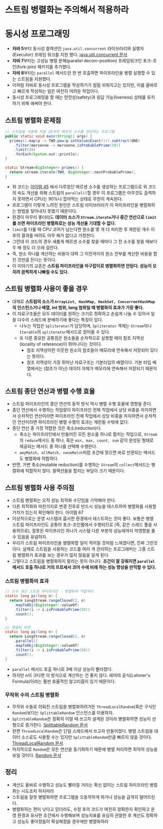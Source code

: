 # 스트림 병렬화는 주의해서 적용하라

# 동시성 프로그래밍

* **자바 5**부터 동시성 컬렉션인 `java.util.concurrent` 라이브러리와 실행자(Executor) 프레임 워크를 지원 했다.
  [java.util.concurrent 문서](https://docs.oracle.com/javase/8/docs/api/index.html?java/util/concurrent/package-summary.html)
* **자바 7**부터는 고성능 병렬 분해(parallel decom-position) 프레임워크인 포크-조인(fork-join) 패키지를 추가했다.
* **자바 8**부터는 `parallel` 메서드만 한 번 호출하면 파이프라인을 병렬 실행할 수 있는 스트림을 지원했다.    
* 이처럼 자바로 동시성 프로그램을 작성하기가 점점 쉬워지고는 있지만, 이를 올바르고 빠르게 작성하는 일은 여전히 어려운 작업이다.
* 동시성 프로그래밍을 할 때는 안전성(safety)과 응답 가능(liveness) 상태를 유지하기 위해 애써야 한다.

## 스트림 병렬화 문제점

```java
// 스트림을 사용해 처음 20개의 메르센 소수를 생성하는 프로그램
public static void main(String[] args) {
  primes().map(p -> TWO.pow(p.intValuesExact())).subtract(ONE)
    .filter(mersenne -> mersenne.isProbablePrime(50))
    .limit(20)
    .forEach(System.out::println);
}

static Stream<BigInteger> primes() {
  return stream.iterate(TWO, BigInteger::nextProbablePrime);
}
```

* 위 코드는 [아이템 45](https://github.com/parkhanbeen/study/blob/master/effective-java/7%EC%9E%A5/45.%EC%8A%A4%ED%8A%B8%EB%A6%BC%EC%9D%80%20%EC%A3%BC%EC%9D%98%ED%95%B4%EC%84%9C%20%EC%82%AC%EC%9A%A9%ED%95%98%EB%9D%BC.md) 에서 다루었던 메르센 소수를 생성하는 프로그램으로 위 코드의 속도 개선을 위해 스트림의 `parallel()`할 경우
 이 프로그램은 아무것도 출력하지 못하면서 CPU는 90%나 잡아먹는 상태로 무한히 계속된다.
* 프로그램이 이렇게 느려진 원인은 스트림 라이브러리가 이 파이프라인을 병렬화하는 방법을 찾아내지 못했기 때문이다.
* 환경이 아무리 좋더라도 **데이터 소스가 `Stream.iterate`거나 중간 연산으로 `limit`를 쓰면 파이프라인 병렬화로는 성능 개선을
  기대할 수 없다.**
* `limit`를 다룰 때 CPU 코어가 남는다면 원소를 몇 개 더 처리한 후 제한된 개수 이후의 결과를 버려도 아무 해가 없다고 가정한다.
* 그런데 이 코드의 경우 새롭게 메르센 소수를 찾을 때마다 그 전 소수를 찾을 때보다 두 배 정도 더 오래 걸린다.
* 즉, 원소 하나를 계산하는 비용이 대략 그 이전까지의 원소 전부를 계산한 비용을 합친 것만큼 든다는 뜻이다.
* 이 이야기의 교훈은 **스트림 파이프라인을 마구잡이로 병렬화하면 안된다. 성능이 오히려 끔찍하게 나빠질 수도 있다.**

## 스트림 병렬화 사용이 좋을 경우

* 대체로 **스트림의 소스가 `ArrayList, HashMap, HashSet, ConcurrentHashMap`의 인스턴스거나 배열, int 범위,
 long 범위일 때 병렬화의 효과가 가장 좋다.**
* 이 자료구조들은 모두 데이터를 원하는 크기로 정확하고 손쉽게 나눌 수 있어서 일을 다수의 스레드에 분배하기에 좋다는 특징이 있다.
  * 나누는 작업은 `Spliterator`가 담당하며, `Spliterator` 객체는 `Stream`이나 `Iterable`의 `spliterator`메서드로
   얻어올 수 있다.
  * 또 다른 중요한 공통점은 원소들을 순차적으로 실행할 때의 참조 지역성(locality of reference)이 뛰어나다는 것이다.
    * 참조 지역성이란 이웃한 원소의 참조들이 메모리에 연속해서 저장되어 있다는 뜻이다.
    * 참조 지역성이 가장 뛰어난 자료구조는 기본타입의 배열이다. 기본 타입 배열에서는 (참조가 아닌) 데이터 자체가 메모리에 연속해서
      저장되기 때문이다.

## 스트림 종단 연산과 병렬 수행 효율

* 스트림 파이프라인의 종단 연산의 동작 방식 역시 병렬 수행 효율에 영향을 준다.
* 종단 연산에서 수행하는 작업량이 파이프라인 전체 작업에서 상당 비중을 차지하면서 순차적인 연산이라면 파이프라인 전체
  작업에서 상당 비중을 차지하면서 순차적인 연산이라면 파이프라인 병렬 수행의 효과는 제한될 수밖에 없다.
* 종단 연산 중 가장 적합한 것은 축소(reduction)다.
  * 축소는 파이프라인에서 만들어진 모든 원소를 하나로 합치는 작업으로, `Stream`의 `reduce`메서드 중 하나, 혹은 `min, max, count, sum`
   같이 완성된 형태로 제공되는 메서드 중 하나를 선택해 수행한다.
  * `amyMatch, allMatch, noneMatch`처럼 조건에 맞으면 바로 반환되는 메서드도 병렬화에 적합하다.
* 반면, 가변 축소(mutable reduction)를 수행하는 `Stream`의 `collect`메서드는 병렬화에 적합하지 않다.
  컬렉션들을 합치는 부담이 크기 때문이다.

## 스트림 병렬화 사용 주의점

* 스트림 병렬화는 오직 성능 최적화 수단임을 기억해야 한다.
* 다른 최적화와 마찬가지로 변경 전후로 반드시 성능을 테스트하여 병렬화를 사용할 가치가 있는지 확인해야 한다. 아이템 67
* 이상적으로는 운영 시스템과 흡사한 환경에서 테스트하는 것이 좋다. 보통은 병렬 스트림 파이프라인도 공통의 포크-조인풀에서 수행되므로
  (즉, 같은 스레드 풀을 사용하므로), 잘못된 파이프라인 하나가 시스템 다른 부분의 성능에까지 악영향을 줄 수 있음을 유념하자.
* 우리가 스트림 파이프라인을 병렬화할 일이 적어질 것처럼 느껴졌다면, 진짜 그런것이다. 실제로 스트림을 사용하는 코드를 여러 개 관리하는 프로그래머는
 그중 스트림 병렬화가 효과를 보는 경우가 많지 않음을 알게 된다.
* 그렇다고 스트림을 병렬화하지 말라는 뜻이 아니다. **조건이 잘 갖춰지면 `parallel` 메서드 호출 하나로 거의 프로세서 코어 수에 비례
  하는 성능 향상을 만끽할 수 있다.**

### 스트림 병렬화의 효과

```java
// 소수 계산 스트림 파이프라인 - 병렬화에 적합하다
static long pi(long n) {
  return LongStream.rangeClosed(2, n)
    .mapToObj(BigInteger::valueOf)
    .filter(i -> i.isProbablePrime(50))
    .count();
}
```

```java
// 병렬화 버전
static long pi(long n) {
  return LongStream.rangeClosed(2, n)
    .parallel()
    .mapToObj(BigInteger::valueOf)
    .filter(i -> i.isProbablePrime(50))
    .count();
}
```

* `parallel` 메서드 호출 하나로 3배 이상 성능이 빨라졌다.
* 하지만 n이 크다면 이 방식으로 계산하는 건 좋지 않다. 레머의 공식(Lehmer's Formula)이라는 훨씬 효율적인 알고리즘이 있기 때문이다.

### 무작위 수의 스트림 병렬화

* 무작위 수들로 이뤄진 스트림을 병렬화하려거든 `ThreadLocalRandom`(혹은 구식인 `Random`)보다는 `SplittableRandom` 인스턴스를
  이용하자.
* `SplittableRandom`은 정확히 이럴 때 쓰고자 설계된 것이라 병렬화하면 성능이 선형으로 증가한다. [SplittableRandom 문서](https://docs.oracle.com/javase/8/docs/api/java/util/SplittableRandom.html)
* 한편 `ThreadLocalRandom`은 단일 스레드에서 쓰고자 만들어졌다. 병렬 스트림용 데이터 소스로도 사용할 수는 있지만
  `SplittableRandom`만큼 빠르지 않을 것이다. [ThreadLocalRandom 문서](https://docs.oracle.com/javase/8/docs/api/java/util/concurrent/ThreadLocalRandom.html)
* 마지막으로 `Random`은 모든 연산을 동기화하기 때문에 병렬 처리하면 최악의 성능을 보일 것이다. [Random 문서](https://docs.oracle.com/javase/8/docs/api/java/util/Random.html)

## 정리

* 계산도 올바로 수행하고 성능도 빨라질 거라는 확신 없이는 스트림 파이프라인 병렬화는 시도조차 하지마라
* 스트림을 잘못 병렬화하면 프로그램을 오동작하게 하거나 성능을 급격히 떨어뜨린다.
* 병렬화하는 편이 낫다고 믿더라도, 수정 후의 코드가 여전히 정확한지 확인하고 운영 환경과 유사한 조건에서 수행해보며 
 성능지표를 유심히 관찰한 후 계산도 정확하고 성능도 좋아졌음이 확실해졌을 경우에만 병렬화하라
